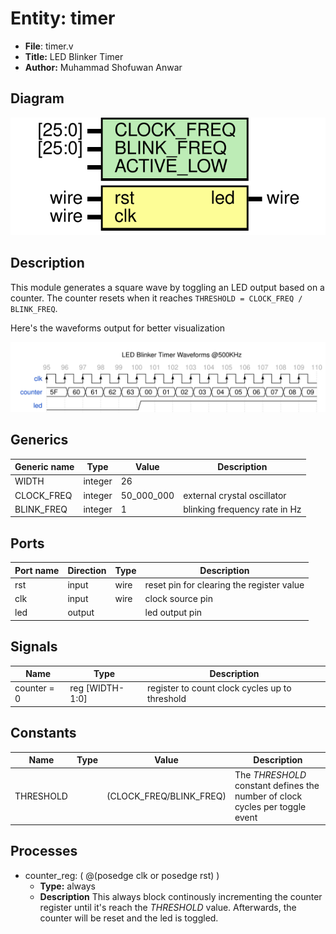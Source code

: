 
# Entity: timer 
- **File**: timer.v
- **Title:**  LED Blinker Timer
- **Author:**  Muhammad Shofuwan Anwar

## Diagram
![Diagram](timer.svg "Diagram")
## Description

This module generates a square wave by toggling an LED output based on a counter.
The counter resets when it reaches `THRESHOLD = CLOCK_FREQ / BLINK_FREQ`.

Here's the waveforms output for better visualization



![alt text](wavedrom_xNTp0.svg "title")

 


## Generics

| Generic name | Type    | Value      | Description                   |
| ------------ | ------- | ---------- | ----------------------------- |
| WIDTH        | integer | 26         |                               |
| CLOCK_FREQ   | integer | 50_000_000 | external crystal oscillator   |
| BLINK_FREQ   | integer | 1          | blinking frequency rate in Hz |

## Ports

| Port name | Direction | Type | Description                               |
| --------- | --------- | ---- | ----------------------------------------- |
| rst       | input     | wire | reset pin for clearing the register value |
| clk       | input     | wire | clock source pin                          |
| led       | output    |      | led output pin                            |

## Signals

| Name        | Type            | Description                                    |
| ----------- | --------------- | ---------------------------------------------- |
| counter = 0 | reg [WIDTH-1:0] | register to count clock cycles up to threshold |

## Constants

| Name      | Type | Value                   | Description                                                                  |
| --------- | ---- | ----------------------- | ---------------------------------------------------------------------------- |
| THRESHOLD |      | (CLOCK_FREQ/BLINK_FREQ) | The *THRESHOLD* constant defines the number of clock cycles per toggle event |

## Processes
- counter_reg: ( @(posedge clk or posedge rst) )
  - **Type:** always
  - **Description**
  This always block continously incrementing the counter register  until it's reach the *THRESHOLD* value. Afterwards, the counter  will be reset and the led is toggled. 
